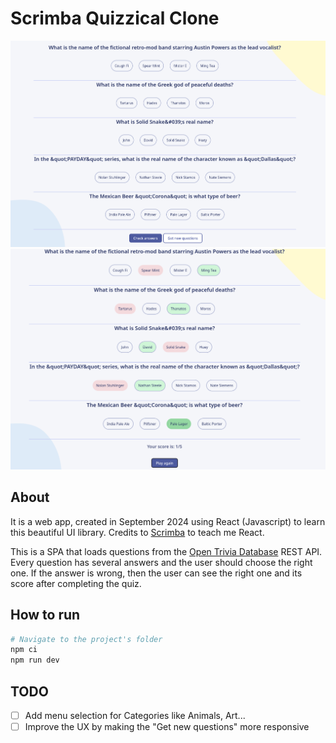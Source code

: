 # Scrimba Quizzical Clone

![Preview of the project's page](./assets-readme/answers-not-checked.png)
![Preview of the project's page with the showcase of the answers](./assets-readme/answers-checked.png)

## About

It is a web app, created in September 2024 using React (Javascript) to learn
this beautiful UI library. Credits to
[Scrimba](https://scrimba.com/learn-react-c0e) to teach me React.

This is a SPA that loads questions from the
[Open Trivia Database](https://opentdb.com/) REST API. Every question has
several answers and the user should choose the right one. If the answer is
wrong, then the user can see the right one and its score after completing the
quiz.

## How to run

```sh
# Navigate to the project's folder
npm ci
npm run dev
```

## TODO

- [ ] Add menu selection for Categories like Animals, Art...
- [ ] Improve the UX by making the "Get new questions" more responsive
